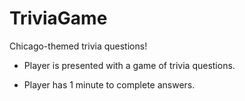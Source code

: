 # TriviaGame
Chicago-themed trivia questions!

* Player is presented with a game of trivia questions.

* Player has 1 minute to complete answers.
